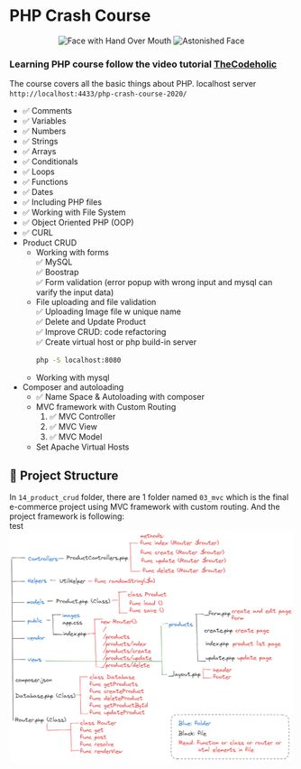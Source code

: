 # PHP Crash Course

<div align="center">
<img src="https://user-images.githubusercontent.com/74038190/216124356-9c152f5b-554d-400c-a2f3-84f0f0b9a627.png" alt="Face with Hand Over Mouth" width="120" />
<img src="https://user-images.githubusercontent.com/74038190/216124372-27597c2f-74d4-4cef-993c-b27cab2ddc7f.png" alt="Astonished Face" width="120" />
</div>

### Learning PHP course follow the video tutorial [TheCodeholic](https://www.youtube.com/watch?v=2eebptXfEvw&t=907s&ab_channel=TraversyMedia)

The course covers all the basic things about PHP.
localhost server `http://localhost:4433/php-crash-course-2020/`

- ✅ Comments
- ✅ Variables
- ✅ Numbers
- ✅ Strings
- ✅ Arrays
- ✅ Conditionals
- ✅ Loops
- ✅ Functions
- ✅ Dates
- ✅ Including PHP files
- ✅ Working with File System
- ✅ Object Oriented PHP (OOP)
- ✅ CURL
- Product CRUD
  - Working with forms <br>
    ✅ MySQL <br>
    ✅ Boostrap <br>
    ✅ Form validation (error popup with wrong input and mysql can varify the input data) <br>
  - File uploading and file validation <br>
    ✅ Uploading Image file w unique name<br>
    ✅ Delete and Update Product <br>
    ✅ Improve CRUD: code refactoring <br>
    ✅ Create virtual host or php build-in server <br>
    ```bash
    php -S localhost:8080
    ```
  - Working with mysql
- Composer and autoloading <br>
  - ✅ Name Space & Autoloading with composer <br>
  - MVC framework with Custom Routing <br>
    1. ✅ MVC Controller <br>
    2. ✅ MVC View <br>
    3. ✅ MVC Model <br>
  - Set Apache Virtual Hosts <br>

## 📝 Project Structure

In `14_product_crud` folder, there are 1 folder named `03_mvc` which is the final e-commerce project using MVC framework with custom routing. And the project framework is following: <br>
test <br>
<img
style="display: block;
margin-left: auto;
margin-right: auto;"
src="framework2.png"
alt="framework">
</img> <br>
